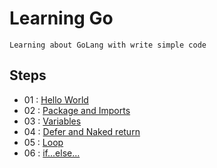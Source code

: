 # Learning Go
```
Learning about GoLang with write simple code
```

## Steps

- 01 : <a href="https://github.com/const-takeo/learninig_go/tree/main/hello_world">
        Hello World</a>
- 02 : <a href="https://github.com/const-takeo/learninig_go/tree/main/pkgs">
        Package and Imports</a>
- 03 : <a href="https://github.com/const-takeo/learninig_go/tree/main/vars">
        Variables</a>
- 04 : <a href="https://github.com/const-takeo/learninig_go/tree/main/funcs">
        Defer and Naked return</a>
- 05 : <a href="">
        Loop</a>
- 06 : <a href="">
        if...else...</a>